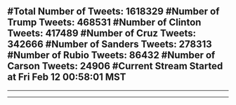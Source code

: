 #Total Number of Tweets: 1618329 
#Number of Trump Tweets: 468531
#Number of Clinton Tweets: 417489
#Number of Cruz Tweets: 342666
#Number of Sanders Tweets: 278313
#Number of Rubio Tweets: 86432
#Number of Carson Tweets: 24906
#Current Stream Started at Fri Feb 12 00:58:01 MST
---
---
---
